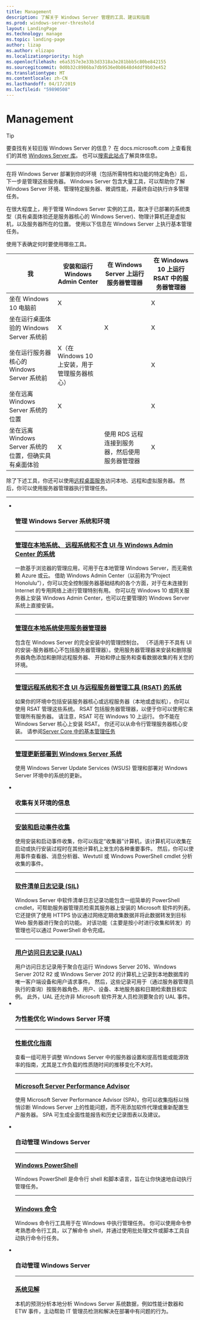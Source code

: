 ```yaml
---
title: Management
description: 了解关于 Windows Server 管理的工具、建议和指南
ms.prod: windows-server-threshold
layout: LandingPage
ms.technology: manage
ms.topic: landing-page
author: lizap
ms.author: elizapo
ms.localizationpriority: high
ms.openlocfilehash: e6a5357e3e33b3d3318a3e281bbb5c80be842155
ms.sourcegitcommit: 0d0b32c8986ba7db9536e0b8648d4ddf9b03e452
ms.translationtype: MT
ms.contentlocale: zh-CN
ms.lasthandoff: 04/17/2019
ms.locfileid: "59890508"
---
```

# <a name="management"></a>Management


>[!TIP]
> 要查找有关较旧版 Windows Server 的信息？ 在 docs.microsoft.com 上查看我们的其他 [Windows Server 库](/previous-versions/windows/)。 也可以[搜索此站点](https://docs.microsoft.com/search/index?search=Windows+Server&dataSource=previousVersions)了解具体信息。

<hr />

在将 Windows Server 部署到你的环境（包括所需特性和功能的特定角色）后，下一步是管理这些服务器。 Windows Server 包含大量工具，可以帮助你了解 Windows Server 环境、管理特定服务器、微调性能，并最终自动执行许多管理任务。 

在很大程度上，用于管理 Windows Server 实例的工具，取决于已部署的系统类型（具有桌面体验还是服务器核心的 Windows Server)、物理计算机还是虚拟机，以及服务器所在的位置。 使用以下信息在 Windows Server 上执行基本管理任务。

使用下表确定何时要使用哪些工具。

| 我   | 安装和运行 Windows Admin Center | 在 Windows Server 上运行服务器管理器 | 在 Windows 10 上运行 RSAT 中的服务器管理器 |
|--------|----------------------|--------------------------------------|------------------------------------------|
| 坐在 Windows 10 电脑前 | X  |                                      | X                                        |
| 坐在运行桌面体验的 Windows Server 系统前 | X | X | X |
| 坐在运行服务器核心的 Windows Server 系统前 |X（在 Windows 10 上安装，用于管理服务器核心） | | X |
| 坐在远离 Windows Server 系统的位置 |X | | X |
| 坐在远离 Windows Server 系统的位置，但确实具有桌面体验 |X | 使用 RDS 远程连接到服务器，然后使用服务器管理器 | X |

除了下述工具，你还可以使用[远程桌面服务](../remote/remote-desktop-services/welcome-to-rds.md)访问本地、远程和虚拟服务器。 然后，你可以使用服务器管理器执行管理任务。

<HR />

<ul class="cardsI panelContent">
<li>
        <div class="cardSize">
            <div class="cardPadding">
                <div class="card">
                    <div class="cardImageOuter">
                        <div class="cardImage">
                            <img src="../media/i-manage.svg" alt="" />
                        </div>
                    </div>
                    <div class="cardText">
                    <h3>管理 Windows Server 系统和环境</h3>
<HR />
                        <p><h3><a href="../manage/windows-admin-center/overview.md">管理在本地系统、 远程系统和不含 UI 与 Windows Admin Center 的系统</a></h3>一款基于浏览器的管理应用，可用于在本地管理 Windows Server，而无需依赖 Azure 或云。 借助 Windows Admin Center（以前称为“Project Honolulu”），你可以完全控制服务器基础结构的各个方面，对于在未连接到 Internet 的专用网络上进行管理特别有用。 你可以在 Windows 10 或网关服务器上安装 Windows Admin Center，也可以在要管理的 Windows Server 系统上直接安装。</p>
<HR />
                        <p><h3><a href="server-manager/server-manager.md">管理在本地系统使用服务器管理器</a></h3>包含在 Windows Server 的完全安装中的管理控制台。 （不适用于不具有 UI 的安装-服务器核心不包括服务器管理器）。使用服务器管理器来安装和删除服务器角色添加和删除远程服务器、 开始和停止服务和查看数据收集的有关您的环境。</p>
<HR />
                        <p><h3><a href="../remote/remote-server-administration-tools.md">管理远程系统和不含 UI 与远程服务器管理工具 (RSAT) 的系统</a></h3>如果你的环境中包括安装服务器核心或远程服务器（本地或虚拟机），你可以使用 RSAT 管理这些系统。 RSAT 包括服务器管理器，以便于你可以使用它来管理所有服务器。 请注意，RSAT 可在 Windows 10 上运行。 你不能在 Windows Server 核心上安装 RSAT。 你还可以从命令行管理服务器核心安装。 请参阅<a href="server-core/server-core-administer.md">Server Core 中的基本管理任务</a>
<HR />
                        <p><h3><a href="windows-server-update-services/get-started/windows-server-update-services-wsus.md">管理更新部署到 Windows Server 系统</a></h3>使用 Windows Server Update Services (WSUS) 管理和部署对 Windows Server 环境中的系统的更新。</p>
                    </div>
                </div>
            </div>
        </div>
    </li>
<li>
        <div class="cardSize">
            <div class="cardPadding">
                <div class="card">
                    <div class="cardImageOuter">
                        <div class="cardImage">
                            <img src="../media/i-manage.svg" alt="" />
                        </div>
                    </div>
                    <div class="cardText">
                    <h3>收集有关环境的信息</h3>
<HR />
                        <p><h3><a href="get-started-with-setup-and-boot-event-collection.md">安装和启动事件收集</a></h3>使用安装和启动事件收集，你可以指定“收集器”计算机，该计算机可以收集在启动或执行安装过程时在其他计算机上发生的各种重要事件。 然后，你可以使用事件查看器、消息分析器、Wevtutil 或 Windows PowerShell cmdlet 分析收集的事件。 </p>
<HR />
                        <p><h3><a href="software-inventory-logging/get-started-with-software-inventory-logging.md">软件清单日志记录 (SIL)</a></h3>Windows Server 中软件清单日志记录功能包含一组简单的 PowerShell cmdlet，可帮助服务器管理员检索其服务器上安装的 Microsoft 软件的列表。 它还提供了使用 HTTPS 协议通过网络定期收集数据并将此数据转发到目标 Web 服务器进行聚合的功能。 对该功能（主要是按小时进行收集和转发）的管理也可以通过 PowerShell 命令完成。</p>
<HR />
                        <p><h3><a href="user-access-logging/get-started-with-user-access-logging.md">用户访问日志记录 (UAL)</a></h3>用户访问日志记录用于聚合在运行 Windows Server 2016、Windows Server 2012 R2 或 Windows Server 2012 的计算机上记录到本地数据库的唯一客户端设备和用户请求事件。 然后，这些记录可用于（通过服务器管理员执行的查询）按服务器角色、用户、设备、本地服务器和日期检索数目和实例。 此外，UAL 还允许非 Microsoft 软件开发人员检测要聚合的 UAL 事件。 </a>
                    </div>
                </div>
            </div>
        </div>
    </li>
<li>
        <div class="cardSize">
            <div class="cardPadding">
                <div class="card">
                    <div class="cardImageOuter">
                        <div class="cardImage">
                            <img src="../media/i-manage.svg" alt="" />
                        </div>
                    </div>
                    <div class="cardText">
                    <h3>为性能优化 Windows Server 环境</h3>
<HR />
                        <p><h3><a href="performance-tuning/index.md">性能优化指南</a></h3>查看一组可用于调整 Windows Server 中的服务器设置和提高性能或能源效率的指南，尤其是工作负载的性质随时间的推移变化不大时。</p>
<HR />
                        <p><h3><a href="server-performance-advisor/microsoft-server-performance-advisor.md">Microsoft Server Performance Advisor</a></h3>使用 Microsoft Server Performance Advisor (SPA)，你可以收集指标以悄悄诊断 Windows Server 上的性能问题，而不用添加软件代理或重新配置生产服务器。 SPA 可生成全面性能报告和历史记录图表以及建议。</p>
                    </div>
                </div>
            </div>
        </div>
    </li>
<li>
        <div class="cardSize">
            <div class="cardPadding">
                <div class="card">
                    <div class="cardImageOuter">
                        <div class="cardImage">
                            <img src="../media/i-manage.svg" alt="" />
                        </div>
                    </div>
                    <div class="cardText">
                    <h3>自动管理 Windows Server</h3>
<HR />
                        <p><h3><a href="https://docs.microsoft.com/powershell/scripting/powershell-scripting?view=powershell-5.1">Windows PowerShell</a></h3>Windows PowerShell 是命令行 shell 和脚本语言，旨在让你快速地自动执行管理任务。 </p>
<HR />
                        <p><h3><a href="windows-commands/windows-commands.md">Windows 命令</a></h3>Windows 命令行工具用于在 Windows 中执行管理任务。 你可以使用命令参考熟悉命令行工具，以了解命令 shell，并通过使用批处理文件或脚本工具自动执行命令行任务。</p>
                    </div>
                </div>
            </div>
        </div>
    </li>
<li>
        <div class="cardSize">
            <div class="cardPadding">
                <div class="card">
                    <div class="cardImageOuter">
                        <div class="cardImage">
                            <img src="../media/i-manage.svg" alt="" />
                        </div>
                    </div>
                    <div class="cardText">
                    <h3>自动管理 Windows Server</h3>
<HR />
                        <p><h3><a href="..\manage\system-insights\overview.md">系统见解</h3></a>本机的预测分析本地分析 Windows Server 系统数据，例如性能计数器和 ETW 事件，主动帮助 IT 管理员检测和解决在部署中有问题的行为。</p>
                    </div>
                </div>
            </div>
        </div>
    </li>
</ul>